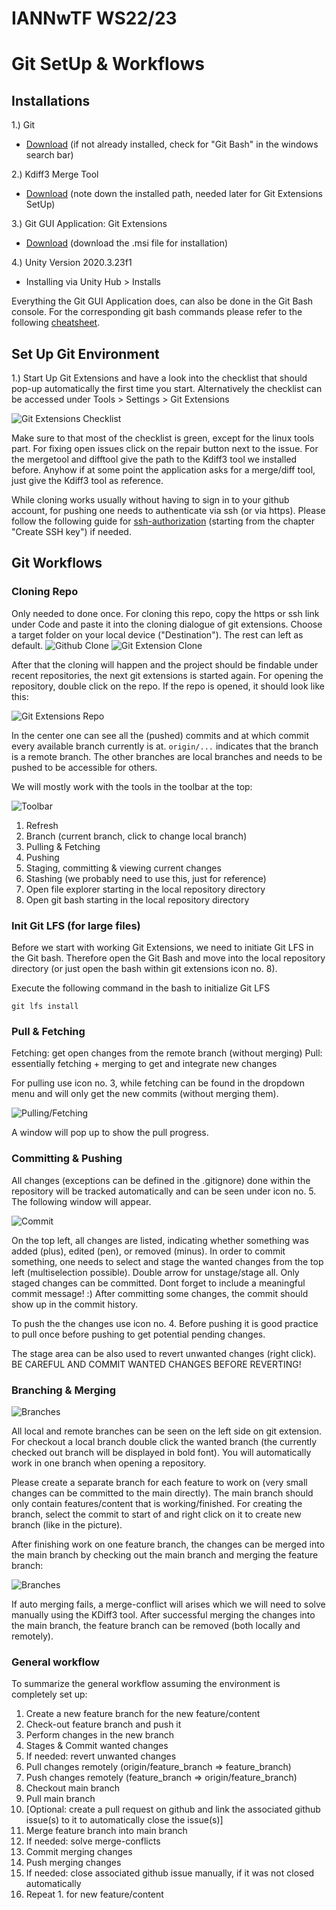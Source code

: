 # IANNwTF WS22/23

# Git SetUp & Workflows

## Installations

1.) Git
- [Download](https://git-scm.com/) (if not already installed, check for "Git Bash" in the windows search bar)

2.) Kdiff3 Merge Tool
- [Download](https://sourceforge.net/projects/kdiff3/) (note down the installed path, needed later for Git Extensions SetUp)

3.) Git GUI Application: Git Extensions 
- [Download](https://github.com/gitextensions/gitextensions/releases/tag/v3.5.4) (download the .msi file for installation)

4.) Unity Version 2020.3.23f1 
- Installing via Unity Hub > Installs

Everything the Git GUI Application does, can also be done in the Git Bash console.
For the corresponding git bash commands please refer to the following [cheatsheet](https://education.github.com/git-cheat-sheet-education.pdf).

## Set Up Git Environment

1.) Start Up Git Extensions and have a look into the checklist that should pop-up automatically the first time you start. 
Alternatively the checklist can be accessed under Tools > Settings > Git Extensions

![Git Extensions Checklist](documentation/images/git_extensions_1.png)

Make sure to that most of the checklist is green, except for the linux tools part. For fixing open issues click on the 
repair button next to the issue. For the mergetool and difftool give the path to the Kdiff3 tool we installed before.
Anyhow if at some point the application asks for a merge/diff tool, just give the Kdiff3 tool as reference.

While cloning works usually without having to sign in to your github account, for pushing one needs to
authenticate via ssh (or via https). Please follow the following guide for [ssh-authorization](https://git-extensions-documentation.readthedocs.io/en/release-3.4/remote_feature.html) (starting from the chapter "Create SSH key") if needed. 

## Git Workflows

### Cloning Repo 
Only needed to done once. For cloning this repo, copy the https or ssh link under Code and paste
it into the cloning dialogue of git extensions. Choose a target folder on your local device ("Destination").
The rest can left as default.
![Github Clone](documentation/images/Git_clone.png)
![Git Extension Clone](documentation/images/ge_clone.png)

After that the cloning will happen and the project should be findable under recent repositories, the
next git extensions is started again. For opening the repository, double click on the repo. If the repo 
is opened, it should look like this:

![Git Extensions Repo](documentation/images/repo_1.png)

In the center one can see all the (pushed) commits and at which commit every available branch
currently is at. `origin/...` indicates that the branch is a remote branch. 
The other branches are local branches and needs to be pushed to be accessible for others.

We will mostly work with the tools in the toolbar at the top:

![Toolbar](documentation/images/Toolbar.png)

1. Refresh
2. Branch (current branch, click to change local branch)
3. Pulling & Fetching
4. Pushing
5. Staging, committing & viewing current changes
6. Stashing (we probably need to use this, just for reference)
7. Open file explorer starting in the local repository directory
8. Open git bash starting in the local repository directory



### Init Git LFS (for large files)

Before we start with working Git Extensions, we need to initiate Git LFS in the Git bash.
Therefore open the Git Bash and move into the local repository directory (or just open the bash 
within git extensions icon no. 8). 

Execute the following command in the bash to initialize Git LFS

`git lfs install`

### Pull & Fetching

Fetching: get open changes from the remote branch (without merging)
Pull: essentially fetching + merging to get and integrate new changes

For pulling use icon no. 3, while fetching can be found in the dropdown menu and will only 
get the new commits (without merging them).

![Pulling/Fetching](documentation/images/pull.png)

A window will pop up to show the pull progress.

### Committing & Pushing

All changes (exceptions can be defined in the .gitignore) done within the repository will be tracked automatically and can be seen
under icon no. 5. The following window will appear.

![Commit](documentation/images/commit_push.png)

On the top left, all changes are listed, indicating whether something was added (plus), edited (pen),
or removed (minus). In order to commit something, one needs to select and stage the wanted changes from the top left (multiselection possible).
Double arrow for unstage/stage all. Only staged changes can be committed. Dont forget to include a meaningful commit message! :)
After committing some changes, the commit should show up in the commit history. 

To push the the changes use icon no. 4. Before pushing it is good practice to pull once before pushing 
to get potential pending changes.

The stage area can be also used to revert unwanted changes (right click).
BE CAREFUL AND COMMIT WANTED CHANGES BEFORE REVERTING!

### Branching & Merging

![Branches](documentation/images/branches.png)

All local and remote branches can be seen on the left side on git extension. For checkout a local branch
double click the wanted branch (the currently checked out branch will be displayed in bold font). You will automatically work in one branch when opening a repository. 

Please create a separate branch for each feature to work on (very small changes can be committed to the main directly). The main branch should only contain 
features/content that is working/finished. For creating the branch, select the commit to start of and
right click on it to create new branch (like in the picture).

After finishing work on one feature branch, the changes can be merged into the main branch by
checking out the main branch and merging the feature branch:

![Branches](documentation/images/Merging.png)

If auto merging fails, a merge-conflict will arises which we will need to solve manually using the KDiff3 tool.
After successful merging the changes into the main branch, the feature branch can be removed (both locally and remotely).

### General workflow

To summarize the general workflow assuming the environment is completely set up:

1. Create a new feature branch for the new feature/content
2. Check-out feature branch and push it
3. Perform changes in the new branch
4. Stages & Commit wanted changes
5. If needed: revert unwanted changes
6. Pull changes remotely (origin/feature_branch => feature_branch)
7. Push changes remotely (feature_branch => origin/feature_branch)
8. Checkout main branch
9. Pull main branch
10. [Optional: create a pull request on github and link the associated github issue(s) to it to automatically close the issue(s)]
11. Merge feature branch into main branch
12. If needed: solve merge-conflicts
13. Commit merging changes
14. Push merging changes
15. If needed: close associated github issue manually, if it was not closed automatically
16. Repeat 1. for new feature/content



